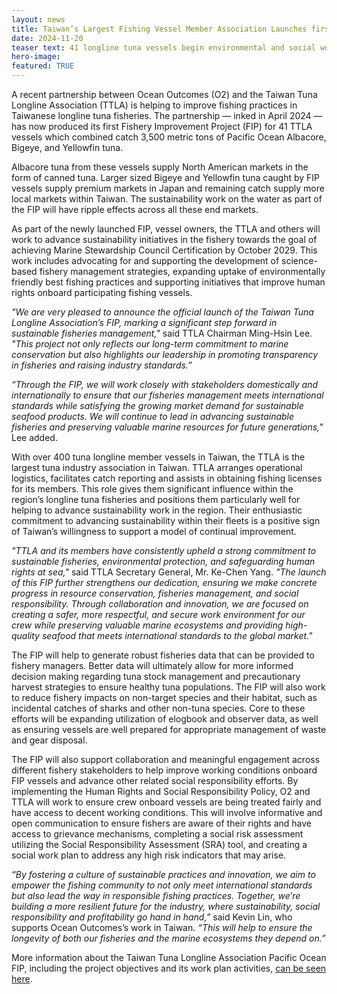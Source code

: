 ```yaml
---
layout: news
title: Taiwan’s Largest Fishing Vessel Member Association Launches first Fishery Improvement Project 
date: 2024-11-20
teaser text: 41 longline tuna vessels begin environmental and social work towards goal of 2029 Marine Stewardship Council certification 
hero-image:
featured: TRUE
---
```


A recent partnership between Ocean Outcomes (O2) and the Taiwan Tuna Longline Association (TTLA) is helping to improve fishing practices in Taiwanese longline tuna fisheries. The partnership — inked in April 2024 — has now produced its first Fishery Improvement Project (FIP) for 41 TTLA vessels which combined catch 3,500 metric tons of Pacific Ocean Albacore, Bigeye, and Yellowfin tuna. 

Albacore tuna from these vessels supply North American markets in the form of canned tuna. Larger sized Bigeye and Yellowfin tuna caught by FIP vessels supply premium markets in Japan and remaining catch supply more local markets within Taiwan. The sustainability work on the water as part of the FIP will have ripple effects across all these end markets. 

As part of the newly launched FIP, vessel owners, the TTLA and others will work to advance sustainability initiatives in the fishery towards the goal of achieving Marine Stewardship Council Certification by October 2029. This work includes advocating for and supporting the development of science-based fishery management strategies, expanding uptake of environmentally friendly best fishing practices and supporting initiatives that improve human rights onboard participating fishing vessels.

*"We are very pleased to announce the official launch of the Taiwan Tuna Longline Association’s FIP, marking a significant step forward in sustainable fisheries management,"* said TTLA Chairman Ming-Hsin Lee. *"This project not only reflects our long-term commitment to marine conservation but also highlights our leadership in promoting transparency in fisheries and raising industry standards.”*

*“Through the FIP, we will work closely with stakeholders domestically and internationally to ensure that our fisheries management meets international standards while satisfying the growing market demand for sustainable seafood products. We will continue to lead in advancing sustainable fisheries and preserving valuable marine resources for future generations,"* Lee added.

With over 400 tuna longline member vessels in Taiwan, the TTLA is the largest tuna industry association in Taiwan. TTLA arranges operational logistics, facilitates catch reporting and assists in obtaining fishing licenses for its members. This role gives them significant influence within the region’s longline tuna fisheries and positions them particularly well for helping to advance sustainability work in the region. Their enthusiastic commitment to advancing sustainability within their fleets is a positive sign of Taiwan’s willingness to support a model of continual improvement. 

*"TTLA and its members have consistently upheld a strong commitment to sustainable fisheries, environmental protection, and safeguarding human rights at sea,"* said TTLA Secretary General, Mr. Ke-Chen Yang. *"The launch of this FIP further strengthens our dedication, ensuring we make concrete progress in resource conservation, fisheries management, and social responsibility. Through collaboration and innovation, we are focused on creating a safer, more respectful, and secure work environment for our crew while preserving valuable marine ecosystems and providing high-quality seafood that meets international standards to the global market."*

The FIP will help to generate robust fisheries data that can be provided to fishery managers. Better data will ultimately allow for more informed decision making regarding tuna stock management and precautionary harvest strategies to ensure healthy tuna populations. The FIP will also work to reduce fishery impacts on non-target species and their habitat, such as incidental catches of sharks and other non-tuna species. Core to these efforts will be expanding utilization of elogbook and observer data, as well as ensuring vessels are well prepared for appropriate management of waste and gear disposal.

The FIP will also support collaboration and meaningful engagement across different fishery stakeholders to help improve working conditions onboard FIP vessels and advance other related social responsibility efforts. By implementing the Human Rights and Social Responsibility Policy, O2 and TTLA will work to ensure crew onboard vessels are being treated fairly and have access to decent working conditions. This will involve informative and open communication to ensure fishers are aware of their rights and have access to grievance mechanisms, completing a social risk assessment utilizing the Social Responsibility Assessment (SRA) tool, and creating a social work plan to address any high risk indicators that may arise. 

*“By fostering a culture of sustainable practices and innovation, we aim to empower the fishing community to not only meet international standards but also lead the way in responsible fishing practices. Together, we’re building a more resilient future for the industry, where sustainability, social responsibility and profitability go hand in hand,”* said Kevin Lin, who supports Ocean Outcomes’s work in Taiwan. *“This will help to ensure the longevity of both our fisheries and the marine ecosystems they depend on.”*

More information about the Taiwan Tuna Longline Association Pacific Ocean FIP, including the project objectives and its work plan activities, [can be seen here](https://www.oceanoutcomes.org/what-we-do/tuna/taiwan-tuna-longline-association-pacific-ocean-fip/).
